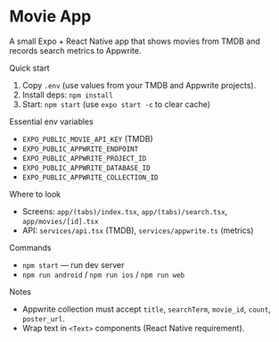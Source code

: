# Movie App

A small Expo + React Native app that shows movies from TMDB and records search metrics to Appwrite.

Quick start
1. Copy `.env` (use values from your TMDB and Appwrite projects).
2. Install deps: `npm install`
3. Start: `npm start` (use `expo start -c` to clear cache)

Essential env variables
- `EXPO_PUBLIC_MOVIE_API_KEY` (TMDB)
- `EXPO_PUBLIC_APPWRITE_ENDPOINT`
- `EXPO_PUBLIC_APPWRITE_PROJECT_ID`
- `EXPO_PUBLIC_APPWRITE_DATABASE_ID`
- `EXPO_PUBLIC_APPWRITE_COLLECTION_ID`

Where to look
- Screens: `app/(tabs)/index.tsx`, `app/(tabs)/search.tsx`, `app/movies/[id].tsx`
- API: `services/api.tsx` (TMDB), `services/appwrite.ts` (metrics)

Commands
- `npm start` — run dev server
- `npm run android` / `npm run ios` / `npm run web`

Notes
- Appwrite collection must accept `title`, `searchTerm`, `movie_id`, `count`, `poster_url`.
- Wrap text in `<Text>` components (React Native requirement).
